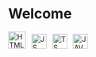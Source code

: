 <div>
  <h1>
    Welcome &nbsp
    
  </h1>
</div>

<div>
        <p align="left"> 
          <img src="https://i.imgur.com/Gex2qeb.png" alt="HTML5" width="35px" height="35px"> &nbsp      
          <img src="https://i.imgur.com/UKBVH0g.png" alt="JS" width="30px" height="30px">   &nbsp    
          <img src="https://i.imgur.com/gcH5eA2.png" alt="TS" width="30px" height="30px">    &nbsp   
          <img src="https://i.imgur.com/nj5hA7I.png" alt="JAVA" width="30px" height="30px">    &nbsp   
        </p>    
</div>
  
 


